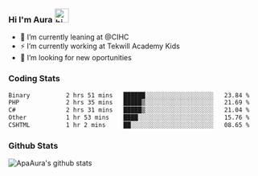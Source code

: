 ### Hi I'm Aura <img src="https://user-images.githubusercontent.com/1303154/88677602-1635ba80-d120-11ea-84d8-d263ba5fc3c0.gif" width="28px" alt="hi">

- 🔭 I’m currently leaning at @CIHC
- ⚡ I’m currently working at Tekwill Academy Kids
- 🤔 I’m looking for new oportunities


### Coding Stats

<!--START_SECTION:waka-->

```txt
Binary          2 hrs 51 mins   ██████░░░░░░░░░░░░░░░░░░░   23.84 %
PHP             2 hrs 35 mins   █████▒░░░░░░░░░░░░░░░░░░░   21.69 %
C#              2 hrs 31 mins   █████▒░░░░░░░░░░░░░░░░░░░   21.04 %
Other           1 hr 53 mins    ████░░░░░░░░░░░░░░░░░░░░░   15.76 %
CSHTML          1 hr 2 mins     ██░░░░░░░░░░░░░░░░░░░░░░░   08.65 %
```

<!--END_SECTION:waka-->

### Github Stats

![ApaAura's github stats](https://github-readme-stats.vercel.app/api?username=ApaAura&count_private=true&theme=tokyonight&hide=contribs,prs)
